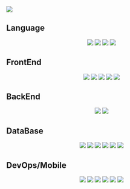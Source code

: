 <!-- 상단 박스 -->
<img src="https://capsule-render.vercel.app/api?type=waving&color=auto&height=200&section=header&text=MyStack&fontSize=70&animation=twinkling"/>

<!-- 언어 -->
<h2>Language</h2><!--
  --><div align="center">
      <img src="https://img.shields.io/badge/javascript-F7DF1E?style=for-the-badge&logo=javascript&logoColor=white">
      <img src="https://img.shields.io/badge/typescript-3178C6?style=for-the-badge&logo=typescript&logoColor=white">
      <img src="https://img.shields.io/badge/java-007396?style=for-the-badge&logo=java&logoColor=white">
      <img src="https://img.shields.io/badge/dart-0175C2?style=for-the-badge&logo=dart&logoColor=white">
  </div>

<!-- 프론트엔드 -->
<h2>FrontEnd</h2><!--
  --><div align="center">
        <img src="https://img.shields.io/badge/jquery-0769AD?style=for-the-badge&logo=jquery&logoColor=white">
        <img src="https://img.shields.io/badge/react-61DAFB?style=for-the-badge&logo=react&logoColor=white">
        <img src="https://img.shields.io/badge/nextdotjs-000000?style=for-the-badge&logo=nextdotjs&logoColor=white">
        <img src="https://img.shields.io/badge/vuedotjs-4FC08D?style=for-the-badge&logo=vuedotjs&logoColor=white">
        <img src="https://img.shields.io/badge/nuxtdotjs-00DC82?style=for-the-badge&logo=nuxtdotjs&logoColor=white">
  </div>

<!-- 백엔드 -->
<h2>BackEnd</h2><!--
  --><div align="center">
        <img src="https://img.shields.io/badge/nestjs-E0234E?style=for-the-badge&logo=nestjs&logoColor=white">
        <img src="https://img.shields.io/badge/springboot-6DB33F?style=for-the-badge&logo=springboot&logoColor=white">
  </div>

<!-- 데이터베이스 -->
<h2>DataBase</h2><!--
  --><div align="center">
        <img src="https://img.shields.io/badge/oracle-F80000?style=for-the-badge&logo=oracle&logoColor=white">
        <img src="https://img.shields.io/badge/mysql-4479A1?style=for-the-badge&logo=mysql&logoColor=white">
        <img src="https://img.shields.io/badge/mariadb-003545?style=for-the-badge&logo=mariadb&logoColor=white">
        <img src="https://img.shields.io/badge/postgresql-4169E1?style=for-the-badge&logo=postgresql&logoColor=white">
        <img src="https://img.shields.io/badge/mongodb-47A248?style=for-the-badge&logo=mongodb&logoColor=white">
        <img src="https://img.shields.io/badge/elasticsearch-005571?style=for-the-badge&logo=elasticsearch&logoColor=white">
  </div>

<!-- 데브옵스/모바일 -->
<h2>DevOps/Mobile</h2><!--
  --><div align="center">
      <img src="https://img.shields.io/badge/docker-2496ED?style=for-the-badge&logo=docker&logoColor=white">
      <img src="https://img.shields.io/badge/graphql-E10098?style=for-the-badge&logo=graphql&logoColor=white">
      <img src="https://img.shields.io/badge/googlecloud-4285F4?style=for-the-badge&logo=googlecloud&logoColor=white">
      <img src="https://img.shields.io/badge/linux-FCC624?style=for-the-badge&logo=linux&logoColor=white">  
      <img src="https://img.shields.io/badge/amazonaws-232F3E?style=for-the-badge&logo=amazonaws&logoColor=white">
      <img src="https://img.shields.io/badge/flutter-02569B?style=for-the-badge&logo=flutter&logoColor=white">
  </div>


